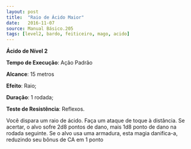 ```yaml
---
layout: post
title:  "Raio de Ácido Maior"
date:   2016-11-07
source: Manual Básico.205
tags: [level2, bardo, feiticeiro, mago, acido]
---
```


**Ácido de Nível 2**

**Tempo de Execução**: Ação Padrão

**Alcance**: 15 metros

**Efeito**: Raio;

**Duração**: 1 rodada;

**Teste de Resistência**: Reflexos.

Você dispara um raio de ácido. Faça
um ataque de toque à distância. Se acertar,
o alvo sofre 2d8  pontos de dano, mais 1d8
ponto de dano na rodada seguinte. Se o alvo usa uma armadura, esta magia danifica-a, reduzindo 
seu bônus de CA em 1 ponto